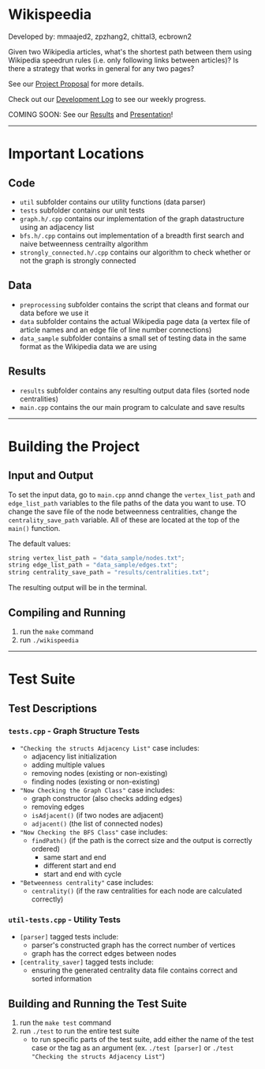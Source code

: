 # Wikispeedia
Developed by: mmaajed2, zpzhang2, chittal3, ecbrown2

Given two Wikipedia articles, what's the shortest path between them using Wikipedia speedrun rules (i.e. only following links between articles)? Is there a strategy that works in general for any two pages?

See our [Project Proposal](https://github-dev.cs.illinois.edu/cs225-fa21/mmaajed2-zpzhang2-chittal3-ecbrown2/blob/main/projectProposal.md) for more details.

Check out our [Development Log](https://github-dev.cs.illinois.edu/cs225-fa21/mmaajed2-zpzhang2-chittal3-ecbrown2/blob/main/devlog.md) to see our weekly progress.

COMING SOON: See our [Results]() and [Presentation]()!

---

# Important Locations

## Code
- `util` subfolder contains our utility functions (data parser)
- `tests` subfolder contains our unit tests
- `graph.h/.cpp` contains our implementation of the graph datastructure using an adjacency list
- `bfs.h/.cpp` contains out implementation of a breadth first search and naive betweenness centrailty algorithm
- `strongly_connected.h/.cpp` contains our algorithm to check whether or not the graph is strongly connected

## Data
- `preprocessing` subfolder contains the script that cleans and format our data before we use it
- `data` subfolder contains the actual Wikipedia page data (a vertex file of article names and an edge file of line number connections)
- `data_sample` subfolder contains a small set of testing data in the same format as the Wikipedia data we are using

## Results
- `results` subfolder contains any resulting output data files (sorted node centralities)
- `main.cpp` contains the our main program to calculate and save results

---

# Building the Project
## Input and Output
To set the input data, go to `main.cpp` annd change the `vertex_list_path` and `edge_list_path` variables to the file paths of the data you want to use. TO change the save file of the node betweenness centralities, change the `centrality_save_path` variable. All of these are located at the top of the `main()` function.

The default values:
```c++
string vertex_list_path = "data_sample/nodes.txt";
string edge_list_path = "data_sample/edges.txt";
string centrality_save_path = "results/centralities.txt";
```

The resulting output will be in the terminal.

## Compiling and Running
1. run the `make` command
2. run `./wikispeedia`

---

# Test Suite
## Test Descriptions
### `tests.cpp` - Graph Structure Tests
- `"Checking the structs Adjacency List"` case includes:
    - adjacency list initialization
    - adding multiple values
    - removing nodes (existing or non-existing)
    - finding nodes (existing or non-existing)
- `"Now Checking the Graph Class"` case includes:
    - graph constructor (also checks adding edges)
    - removing edges
    - `isAdjacent()` (if two nodes are adjacent)
    - `adjacent()` (the list of connected nodes)
- `"Now Checking the BFS Class"` case includes:
    - `findPath()` (if the path is the correct size and the output is correctly ordered)
        - same start and end
        - different start and end
        - start and end with cycle
- `"Betweenness centrality"` case includes:
    - `centrality()` (if the raw centralities for each node are calculated correctly)

### `util-tests.cpp` - Utility Tests
- `[parser]` tagged tests include:
    - parser's constructed graph has the correct number of vertices
    - graph has the correct edges between nodes
- `[centrality_saver]` tagged tests include:
    - ensuring the generated centrality data file contains correct and sorted information

## Building and Running the Test Suite
1. run the `make test` command
2. run `./test` to run the entire test suite
    - to run specific parts of the test suite, add either the name of the test case or the tag as an argument (ex. `./test [parser]` or `./test "Checking the structs Adjacency List"`)